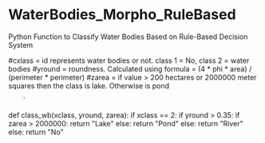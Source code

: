 # WaterBodies_Morpho_RuleBased
Python Function to Classify Water Bodies Based on Rule-Based Decision System

#cxlass = id represents water bodies or not. class 1 = No, class 2 = water bodies
#yround = roundness. Calculated using formula = (4 * phi * area) / (perimeter * perimeter)
#zarea = if value > 200 hectares or 2000000 meter squares then the class is lake. Otherwise is pond

        `

def class_wb(xclass, yround, zarea):
    if xclass == 2:
        if yround > 0.35:
            if zarea > 2000000:
                return "Lake"
            else:
                return "Pond"
        else:
            return "River"
    else:
        return "No"
